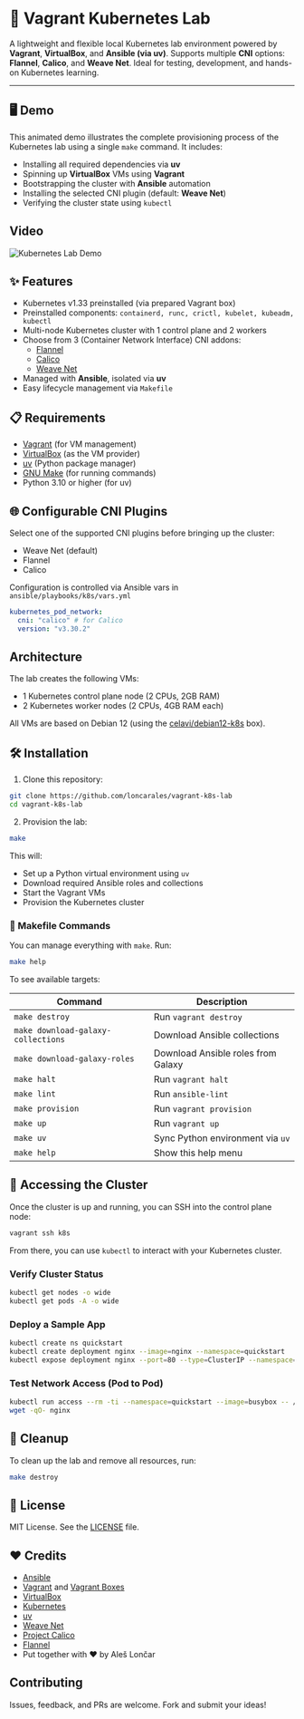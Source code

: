 # 🧪 Vagrant Kubernetes Lab

A lightweight and flexible local Kubernetes lab environment powered by **Vagrant**, **VirtualBox**, and **Ansible (via uv)**.
Supports multiple **CNI** options: **Flannel**, **Calico**, and **Weave Net**.
Ideal for testing, development, and hands-on Kubernetes learning.

---

## 🖥️ Demo

This animated demo illustrates the complete provisioning process of the Kubernetes lab using a single `make` command. It includes:

- Installing all required dependencies via **uv**
- Spinning up **VirtualBox** VMs using **Vagrant**
- Bootstrapping the cluster with **Ansible** automation
- Installing the selected CNI plugin (default: **Weave Net**)
- Verifying the cluster state using `kubectl`

## Video

![Kubernetes Lab Demo](https://cdn.loncar.net/vagrant-k8s-lab-demo.gif)

## ✨ Features

- Kubernetes v1.33 preinstalled (via prepared Vagrant box)
- Preinstalled components: `containerd, runc, crictl, kubelet, kubeadm, kubectl`
- Multi-node Kubernetes cluster with 1 control plane and 2 workers
- Choose from 3 (Container Network Interface) CNI addons:
  - [Flannel](https://github.com/flannel-io/flannel)
  - [Calico](https://www.tigera.io/project-calico/)
  - [Weave Net](https://rajch.github.io/weave/)
- Managed with **Ansible**, isolated via **uv**
- Easy lifecycle management via `Makefile`

## 📋 Requirements

- [Vagrant](https://www.vagrantup.com/) (for VM management)
- [VirtualBox](https://www.virtualbox.org/) (as the VM provider)
- [uv](https://github.com/astral-sh/uv) (Python package manager)
- [GNU Make](https://www.gnu.org/software/make/) (for running commands)
- Python 3.10 or higher (for uv)

## 🌐 Configurable CNI Plugins

Select one of the supported CNI plugins before bringing up the cluster:

- Weave Net (default)
- Flannel
- Calico

Configuration is controlled via Ansible vars in `ansible/playbooks/k8s/vars.yml`

```yaml
kubernetes_pod_network:
  cni: "calico" # for Calico
  version: "v3.30.2"
```

## Architecture

The lab creates the following VMs:
- 1 Kubernetes control plane node (2 CPUs, 2GB RAM)
- 2 Kubernetes worker nodes (2 CPUs, 4GB RAM each)

All VMs are based on Debian 12 (using the [celavi/debian12-k8s](https://portal.cloud.hashicorp.com/vagrant/discover/celavi/debian12-k8s) box).


## 🛠️ Installation

1. Clone this repository:

```bash
git clone https://github.com/loncarales/vagrant-k8s-lab
cd vagrant-k8s-lab
 ```

2. Provision the lab:

```bash
make
```

This will:
- Set up a Python virtual environment using `uv`
- Download required Ansible roles and collections
- Start the Vagrant VMs
- Provision the Kubernetes cluster

### 🧰 Makefile Commands

You can manage everything with `make`. Run:

```bash
make help
```

To see available targets:

| Command                            | Description                        |
| ---------------------------------- | ---------------------------------- |
| `make destroy`                     | Run `vagrant destroy`              |
| `make download-galaxy-collections` | Download Ansible collections       |
| `make download-galaxy-roles`       | Download Ansible roles from Galaxy |
| `make halt`                        | Run `vagrant halt`                 |
| `make lint`                        | Run `ansible-lint`                 |
| `make provision`                   | Run `vagrant provision`            |
| `make up`                          | Run `vagrant up`                   |
| `make uv`                          | Sync Python environment via `uv`   |
| `make help`                        | Show this help menu                |


## 🚀 Accessing the Cluster

Once the cluster is up and running, you can SSH into the control plane node:

```bash
vagrant ssh k8s
```

From there, you can use `kubectl` to interact with your Kubernetes cluster.

### Verify Cluster Status

```bash
kubectl get nodes -o wide
kubectl get pods -A -o wide
```

### Deploy a Sample App

```bash
kubectl create ns quickstart
kubectl create deployment nginx --image=nginx --namespace=quickstart
kubectl expose deployment nginx --port=80 --type=ClusterIP --namespace=quickstart
```

### Test Network Access (Pod to Pod)

```bash
kubectl run access --rm -ti --namespace=quickstart --image=busybox -- /bin/sh
wget -qO- nginx
```

## 🧼 Cleanup

To clean up the lab and remove all resources, run:

```bash
make destroy
```


## 🧾 License

MIT License. See the [LICENSE](LICENSE) file.


## ❤️ Credits

- [Ansible](https://docs.ansible.com/)
- [Vagrant](https://developer.hashicorp.com/vagrant) and [Vagrant Boxes](https://portal.cloud.hashicorp.com/vagrant/discover)
- [VirtualBox](https://www.virtualbox.org/)
- [Kubernetes](https://kubernetes.io/)
- [uv](https://docs.astral.sh/uv/)
- [Weave Net](https://rajch.github.io/weave/)
- [Project Calico](https://www.tigera.io/project-calico/)
- [Flannel](https://github.com/flannel-io/flannel)
- Put together with ❤️ by Aleš Lončar

## Contributing

Issues, feedback, and PRs are welcome. Fork and submit your ideas!
